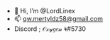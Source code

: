 - 👋 Hi, I’m @LordLinex
- 📫 qw.mertyldz58@gmail.com
- Discord ; 𝒪𝓍𝓎𝑔𝑒𝓃 ⚘#5730

<!---
LordLinex/LordLinex is a ✨ special ✨ repository because its `README.md` (this file) appears on your GitHub profile.
You can click the Preview link to take a look at your changes.
--->
